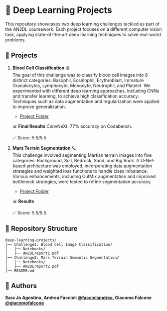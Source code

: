 # 🧠 Deep Learning Projects

This repository showcases two deep learning challenges tackled as part of the AN2DL coursework. Each project focuses on a different computer vision task, applying state-of-the-art deep learning techniques to solve real-world problems.

## 📌 Projects

1. **Blood Cell Classification** 🩸  
   The goal of this challenge was to classify blood cell images into 8 distinct categories: Basophil, Eosinophil, Erythroblast, Immature Granulocytes, Lymphocyte, Monocyte, Neutrophil, and Platelet. We experimented with different deep learning approaches, including CNNs and transfer learning, to achieve high classification accuracy. Techniques such as data augmentation and regularization were applied to improve generalization.
   - [Project Folder](https://github.com/giacomofalcone/deep-learning-AN2DL/tree/main/Challenge1%3A%20Blood%20Cell%20Image%20Classification)

   📊 **Final Results**
   ConvNeXt: 77% accuracy on Codabench.

   ✅ Score: 5.5/5.5

2. **Mars Terrain Segmentation** 🪐  
   This challenge involved segmenting Martian terrain images into five categories: Background, Soil, Bedrock, Sand, and Big Rock. A U-Net-based architecture was employed, incorporating data augmentation strategies and weighted loss functions to handle class imbalance. Various enhancements, including CutMix augmentation and improved bottleneck strategies, were tested to refine segmentation accuracy.
   - [Project Folder](https://github.com/giacomofalcone/deep-learning-AN2DL/tree/main/Challenge2%3A%20Mars%20Terrain%20Semantic%20Segmentation)

   📊 **Results**

   ✅ Score: 5.5/5.5

## 📂 Repository Structure
```
deep-learning-projects/
│── Challenge1: Blood Cell Image Classification/
│   ├── Notebooks/
│   ├── AN2DLreport1.pdf
│── Challenge2: Mars Terrain Semantic Segmentation/
│   ├── Notebooks/
│   ├── AN2DLreport2.pdf
│── README.md
```

## 👥 Authors
**Sara Jo Agostino, Andrea Faccioli [@faccioliandrea](https://github.com/faccioliandrea), Giacomo Falcone [@giacomofalcone](https://github.com/giacomofalcone)**

